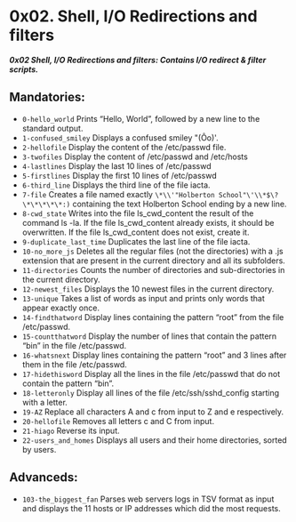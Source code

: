# 0x02. Shell, I/O Redirections and filters
___0x02 Shell, I/O Redirections and filters: Contains I/O redirect & filter scripts.___

## Mandatories:
* `0-hello_world` Prints “Hello, World”, followed by a new line to the standard output.
* `1-confused_smiley` Displays a confused smiley "(Ôo)'.
* `2-hellofile` Display the content of the /etc/passwd file.
* `3-twofiles` Display the content of /etc/passwd and /etc/hosts
* `4-lastlines` Display the last 10 lines of /etc/passwd
* `5-firstlines` Display the first 10 lines of /etc/passwd
* `6-third_line` Displays the third line of the file iacta.
* `7-file` Creates a file named exactly ``\*\\'"Holberton School"\'\\*$\?\*\*\*\*\*:)`` containing the text Holberton School ending by a new line.
* `8-cwd_state` Writes into the file ls_cwd_content the result of the command ls -la. If the file ls_cwd_content already exists, it should be overwritten. If the file ls_cwd_content does not exist, create it.
* `9-duplicate_last_time` Duplicates the last line of the file iacta.
* `10-no_more_js` Deletes all the regular files (not the directories) with a .js extension that are present in the current directory and all its subfolders.
* `11-directories` Counts the number of directories and sub-directories in the current directory.
* `12-newest_files` Displays the 10 newest files in the current directory.
* `13-unique` Takes a list of words as input and prints only words that appear exactly once.
* `14-findthatword` Display lines containing the pattern “root” from the file /etc/passwd.
* `15-countthatword` Display the number of lines that contain the pattern “bin” in the file /etc/passwd.
* `16-whatsnext` Display lines containing the pattern “root” and 3 lines after them in the file /etc/passwd.
* `17-hidethisword` Display all the lines in the file /etc/passwd that do not contain the pattern “bin”.
* `18-letteronly` Display all lines of the file /etc/ssh/sshd_config starting with a letter.
* `19-AZ` Replace all characters A and c from input to Z and e respectively.
* `20-hellofile` Removes all letters c and C from input.
* `21-hiago` Reverse its input.
* `22-users_and_homes` Displays all users and their home directories, sorted by users.

## Advanceds:
* `103-the_biggest_fan` Parses web servers logs in TSV format as input and displays the 11 hosts or IP addresses which did the most requests.